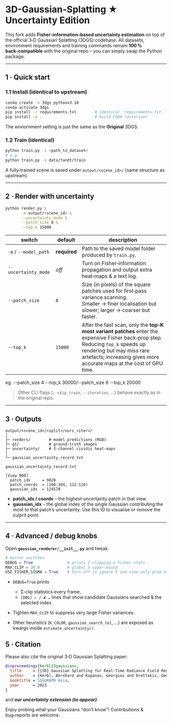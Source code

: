 # 3D-Gaussian-Splatting ★ Uncertainty Edition

This fork adds **Fisher‑information–based uncertainty estimation** on top of the official 3‑D Gaussian Splatting (3DGS) codebase.
All datasets, environment requirements and training commands remain **100 % back‑compatible** with the original repo – you can simply swap the Python package.

---

## 1 · Quick start

### 1.1 Install (identical to upstream)

```bash
conda create -n 3dgs python=3.10
conda activate 3dgs
pip install -r requirements.txt        # identical `requirements.txt`
pip install -e .                       # build CUDA rasteriser
```
The enviornment setting is just the same as the **Original** 3DGS.
### 1.2 Train (identical)

```bash
python train.py -s <path_to_dataset>
# e.g.
python train.py -s data/tandt/train
```

A fully‑trained scene is saved under
`output/<scene_id>/` (same structure as upstream).

---

## 2 · Render **with uncertainty**

```bash
python render.py \
       -m output/<scene_id> \
       --uncertainty_mode \
       --patch_size 8 \
       --top_k 15000
```

| switch                | default      | description                                                                                                                                                                                                                               |
| --------------------- | ------------ | ----------------------------------------------------------------------------------------------------------------------------------------------------------------------------------------------------------------------------------------- |
| `-m` / `--model_path` | **required** | Path to the saved model folder produced by `train.py`.                                                                                                                                                                                    |
| `--uncertainty_mode`  | *off*        | Turn on Fisher‑information propagation and output extra heat‑maps & a text log.                                                                                                                                                           |
| `--patch_size`        | `8`          | Size (in pixels) of the square patches used for first‑pass variance scanning.<br>Smaller → finer localisation but slower; larger → coarser but faster.                                                                                    |
| `--top_k`             | `15000`      | After the fast scan, only the **top‑K most variant patches** enter the expensive Fisher back‑prop step.<br>Reducing `top_k` speeds up rendering but may miss rare artefacts; increasing gives more accurate maps at the cost of GPU time. |

eg. --patch_size 4 --top_k 30000/--patch_size 6 --top_k 20000
> Other CLI flags (`--skip_train`, `--iteration`, …) behave exactly as in the
> original repo.

---

## 3 · Outputs

```
output/<scene_id>/<split>/ours_<iter>/
│
├─ renders/        # model predictions (RGB)
├─ gt/             # ground‑truth images
├─ uncertainty/    # 3‑channel cividis heat‑maps
│
└─ gaussian_uncertainty_record.txt
```

`gaussian_uncertainty_record.txt`

```
[View 000]
  patch_idx     = 9828
  patch_coords  = (160:164, 112:116)
  gaussian_idx  = 124578
```

* **patch\_idx / coords** – the highest‑uncertainty patch in that view.
* **gaussian\_idx** – the global index of the single Gaussian contributing the
  most to that patch’s uncertainty.
  Use this ID to visualise or remove the culprit point.

---

## 4 · Advanced / debug knobs

Open **`gaussian_renderer/__init__.py`** and tweak:

```python
# master switches
DEBUG = True               # prints Σ‑clipping & Fisher stats
MAX_CLIP = 30.0            # global σ upper‑bound
USE_FISHER_SIGMA = True    # turn off to ignore Σ and view only grad‑norm maps
```

* `DEBUG=True` prints

  * Σ‑clip statistics every frame,
  * `[DBG] ✓ / ✘ …` lines that show candidate Gaussians searched & the selected index.
* Tighten `MAX_CLIP` to suppress very large Fisher variances.
* Other heuristics (`K_COLOR`, `gaussian_search_tol`, …) are exposed as kwargs inside `estimate_uncertainty()`.


## 5 · Citation

Please also cite the original 3‑D Gaussian Splatting paper:

```bibtex
@inproceedings{kerbl23gaussians,
  title     = {{3D} Gaussian Splatting for Real‑Time Radiance Field Rendering},
  author    = {Kerbl, Bernhard and Kopanas, Georgios and Drettakis, George},
  booktitle = SIGGRAPH Asia,
  year      = 2023
}
```

and ***our uncertainty extension (to appear)***.

Enjoy probing what your Gaussians “don’t know”!
Contributions & bug‑reports are welcome.
